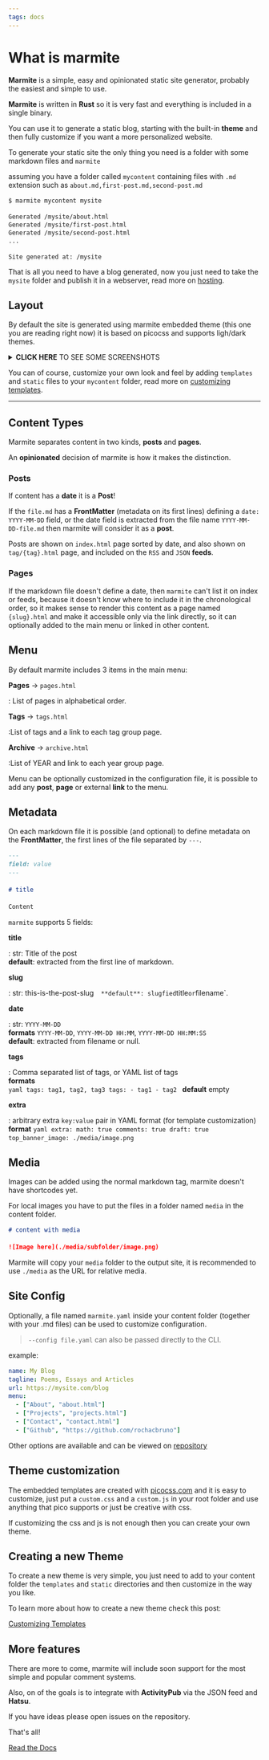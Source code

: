 ```yaml
---
tags: docs
---
```

# What is marmite

**Marmite** is a simple, easy and opinionated static site generator, 
probably the easiest and simple to use.

**Marmite** is written in **Rust** so it is very fast and everything is included
in a single binary.

You can use it to generate a static blog, starting with the built-in **theme**
and then fully customize if you want a more personalized website.

To generate your static site the only thing you need is a folder with some
markdown files and `marmite`

assuming you have a folder called `mycontent` containing files with `.md` extension
such as `about.md,first-post.md,second-post.md`

```console
$ marmite mycontent mysite

Generated /mysite/about.html
Generated /mysite/first-post.html
Generated /mysite/second-post.html
...

Site generated at: /mysite
```

That is all you need to have a blog generated, now you just need to take the 
`mysite` folder and publish it in a webserver, read more on [hosting](./hosting.html).

## Layout

By default the site is generated using marmite embedded theme (this one you are reading right now)
it is based on picocss and supports ligh/dark themes.

<details>
<summary> <strong>CLICK HERE</strong> TO SEE SOME SCREENSHOTS </summary>

The following screenshots are using the default embedded
templates (from [/example](https://github.com/rochacbruno/marmite/blob/main/example) folder)

**Light Mode**

Index:

![Index Light](https://github.com/rochacbruno/marmite/raw/main/assets/screenshots/index-light.png)

Content:

![Post Light](https://github.com/rochacbruno/marmite/raw/main/assets/screenshots/post-light.png)

**Dark mode**

Index:

![Index Dark](https://github.com/rochacbruno/marmite/raw/main/assets/screenshots/index-dark.png)

Content:

![Post Dark](https://github.com/rochacbruno/marmite/raw/main/assets/screenshots/post-dark.png)

</details>

You can of course, customize your own look and feel by adding `templates` and `static` files to 
your `mycontent` folder, read more on [customizing templates](./customizing-templates.html).

---

## Content Types

Marmite separates content in two kinds, **posts** and **pages**.

An **opinionated** decision of marmite is how it makes the distinction.

### Posts

If content has a **date** it is a **Post**!

If the `file.md` has a **FrontMatter** (metadata on its first lines) defining a
`date: YYYY-MM-DD` field, or the date field is extracted from the file name `YYYY-MM-DD-file.md`
then marmite will consider it as a **post**.

Posts are shown on `index.html` page sorted by date, and also shown on `tag/{tag}.html` page,
and included on the `RSS` and `JSON` **feeds**.

### Pages

If the markdown file doesn't define a date, then `marmite` can't list it on index or feeds, because
it doesn't know where to include it in the chronological order, so it makes sense to render this content
as a page named `{slug}.html` and make it accessible only via the link directly, so it can optionally
added to the main menu or linked in other content.

## Menu

By default marmite includes 3 items in the main menu:

**Pages** -> `pages.html`

  : List of pages in alphabetical order.

**Tags** -> `tags.html`

  :List of tags and a link to each tag group page.

**Archive** -> `archive.html`

  :List of YEAR and link to each year group page.

Menu can be optionally customized in the configuration file, it is possible
to add any **post**, **page** or external **link** to the menu.
  
## Metadata

On each markdown file it is possible (and optional) to define metadata on the **FrontMatter**,
the first lines of the file separated by `---`.

```markdown
---
field: value
---

# title

Content
```

`marmite` supports 5 fields:

**title**

  : str: Title of the post  
  **default**: extracted from the first line of markdown.

**slug** 

  : str: this-is-the-post-slug`  
  **default**: slugfied `title` or `filename`.

**date**

  : str: `YYYY-MM-DD`  
  **formats** `YYYY-MM-DD`, `YYYY-MM-DD HH:MM`, `YYYY-MM-DD HH:MM:SS`  
  **default**: extracted from filename or null.

**tags** 

  : Comma separated list of tags, or YAML list of tags  
  **formats**  
    ```yaml
    tags: tag1, tag2, tag3
    tags:
      - tag1
      - tag2
    ```
  **default** empty

**extra**

  : arbitrary extra `key:value` pair in YAML format (for template customization)  
  **format**
    ```yaml
    extra:
      math: true
      comments: true
      draft: true
      top_banner_image: ./media/image.png
    ```
  

## Media

Images can be added using the normal markdown tag, marmite doesn't have shortcodes yet.

For local images you have to put the files in a folder named `media` in the content folder.

```markdown
# content with media

![Image here](./media/subfolder/image.png)
```

Marmite will copy your `media` folder to the output site, it is recommended to use `./media` as
the URL for relative media.
  
## Site Config
  
Optionally, a file named `marmite.yaml` inside your content folder (together with your .md files)
can be used to customize configuration.

> `--config file.yaml` can also be passed directly to the CLI.

example:

```yaml
name: My Blog
tagline: Poems, Essays and Articles
url: https://mysite.com/blog
menu:
  - ["About", "about.html"]
  - ["Projects", "projects.html"]
  - ["Contact", "contact.html"]
  - ["Github", "https://github.com/rochacbruno"]
```

Other options are available and can be viewed on [repository](https://github.com/rochacbruno/marmite/blob/main/example/marmite.yaml)

## Theme customization

The embedded templates are created with [picocss.com](https://picocss.com/) and 
it is easy to customize, just put a `custom.css` and a `custom.js` 
in your root folder and use anything that pico supports or just be creative with css.

If customizing the css and js is not enough then you can create your own theme.

## Creating a new Theme

To create a new theme is very simple, you just need to add to your content folder
the `templates` and `static` directories and then customize in the way you like.

To learn more about how to create a new theme check this post:

[Customizing Templates](./customizing-templates.html)

## More features

There are more to come, marmite will include soon support for the most simple and 
popular comment systems.

Also, on of the goals is to integrate with **ActivityPub** via the JSON feed and
**Hatsu**.

If you have ideas please open issues on the repository.

That's all!

[Read the Docs](./tag-docs.html)

